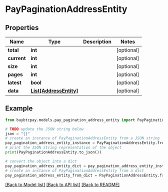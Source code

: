 # PayPaginationAddressEntity


## Properties

Name | Type | Description | Notes
------------ | ------------- | ------------- | -------------
**total** | **int** |  | [optional] 
**current** | **int** |  | [optional] 
**size** | **int** |  | [optional] 
**pages** | **int** |  | [optional] 
**latest** | **bool** |  | [optional] 
**data** | [**List[AddressEntity]**](AddressEntity.md) |  | [optional] 

## Example

```python
from buybtcpay.models.pay_pagination_address_entity import PayPaginationAddressEntity

# TODO update the JSON string below
json = "{}"
# create an instance of PayPaginationAddressEntity from a JSON string
pay_pagination_address_entity_instance = PayPaginationAddressEntity.from_json(json)
# print the JSON string representation of the object
print(PayPaginationAddressEntity.to_json())

# convert the object into a dict
pay_pagination_address_entity_dict = pay_pagination_address_entity_instance.to_dict()
# create an instance of PayPaginationAddressEntity from a dict
pay_pagination_address_entity_from_dict = PayPaginationAddressEntity.from_dict(pay_pagination_address_entity_dict)
```
[[Back to Model list]](../README.md#documentation-for-models) [[Back to API list]](../README.md#documentation-for-api-endpoints) [[Back to README]](../README.md)


